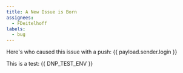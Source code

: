 ```yaml
---
title: A New Issue is Born
assignees:
  - FDeitelhoff
labels:
  - bug
---
```

Here's who caused this issue with a push: {{ payload.sender.login }}

This is a test: {{ DNP_TEST_ENV }}
